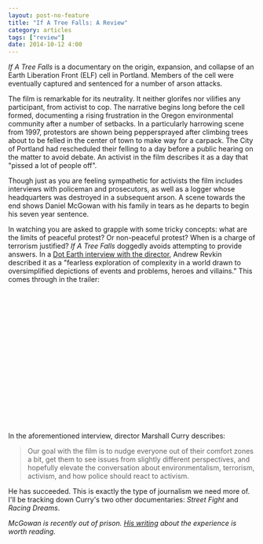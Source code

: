 ```yaml
---
layout: post-no-feature
title: "If A Tree Falls: A Review"
category: articles
tags: ["review"]
date: 2014-10-12 4:00
---
```


_If A Tree Falls_ is a documentary on the origin, expansion, and collapse of an Earth Liberation Front (ELF) cell in Portland. Members of the cell were eventually captured and sentenced for a number of arson attacks.

The film is remarkable for its neutrality. It neither glorifes nor vilifies any participant, from activist to cop. The narrative begins long before the cell formed, documenting a rising frustration in the Oregon environmental community after a number of setbacks. In a particularly harrowing scene from 1997, protestors are shown being peppersprayed after climbing trees about to be felled in the center of town to make way for a carpack. The City of Portland had rescheduled their felling to a day before a public hearing on the matter to avoid debate. An activist in the film describes it as a day that "pissed a lot of people off".

Though just as you are feeling sympathetic for activists the film includes interviews with policeman and prosecutors, as well as a logger whose headquarters was destroyed in a subsequent arson. A scene towards the end shows Daniel McGowan with his family in tears as he departs to begin his seven year sentence.

In watching you are asked to grapple with some tricky concepts: what are the limits of peaceful protest? Or non-peaceful protest? When is a charge of terrorism justified? _If A Tree Falls_ doggedly avoids attempting to provide answers. In a [Dot Earth interview with the director][nytimes], Andrew Revkin described it as a "fearless exploration of complexity in a world drawn to oversimplified depictions of events and problems, heroes and villains." This comes through in the trailer:

<p class='embed'>
<object width="480" height="274"><param name="movie" value="http://www.youtube.com/v/QAGxy85R380?version=3&amp;hl=en_US&amp;rel=0"><param name="allowFullScreen" value="true"><param name="allowscriptaccess" value="always"><embed src="https://www.youtube.com/v/QAGxy85R380?version=3&amp;hl=en_US&amp;rel=0" type="application/x-shockwave-flash" width="480" height="274" allowscriptaccess="always" allowfullscreen="true"></object>
</p>

<p/>


In the aforementioned interview, director Marshall Curry describes:

> Our goal with the film is to nudge everyone out of their comfort zones a bit, get them to see issues from slightly different perspectives, and hopefully elevate the conversation about environmentalism, terrorism, activism, and how police should react to activism.

He has succeeded. This is exactly the type of journalism we need more of. I'll be tracking down Curry's two other documentaries: _Street Fight_ and _Racing Dreams_.

[nytimes]: http://dotearth.blogs.nytimes.com/2011/12/13/if-a-tree-falls-can-it-win-an-oscar/

_McGowan is recently out of prison. [His writing][gowan] about the experience is worth reading._

[gowan]: http://www.huffingtonpost.com/daniel-mcgowan/tales-from-inside-the-us_b_212632.html
